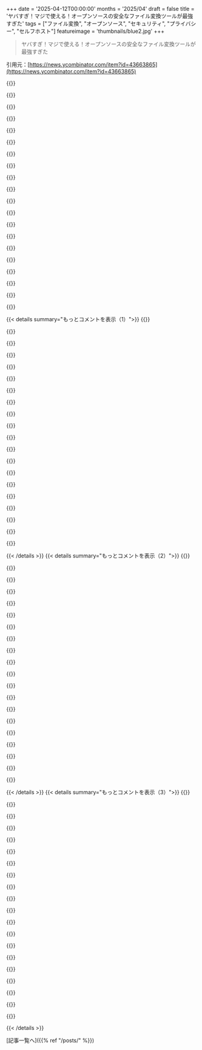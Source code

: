 +++
date = '2025-04-12T00:00:00'
months = '2025/04'
draft = false
title = 'ヤバすぎ！マジで使える！オープンソースの安全なファイル変換ツールが最強すぎた'
tags = ["ファイル変換", "オープンソース", "セキュリティ", "プライバシー", "セルフホスト"]
featureimage = 'thumbnails/blue2.jpg'
+++

> ヤバすぎ！マジで使える！オープンソースの安全なファイル変換ツールが最強すぎた

引用元：[https://news.ycombinator.com/item?id=43663865](https://news.ycombinator.com/item?id=43663865)

{{<matomeQuote body="結局全部ffmpegなんだよねー。こんな素晴らしいソフトがなかったら、インターネットはどうなってたんだろう。" userName="xiaoyu2006" createdAt="2025-04-12T13:40:53" color="#ff33a1">}}

{{<matomeQuote body="今日ffmpegがWASMに移植（トランスパイル？）されたって知ってラッキーだったわ。これは特にその移植版を基に作られてるみたい。<br>https://github.com/ffmpegwasm/ffmpeg.wasm<br>このプロジェクトにはインタラクティブなプレイグラウンドがあって、仕組みが説明されてるよ。<br>https://ffmpegwasm.netlify.app/playground<br>つまり、ローカルでホストされるffmpegフロントエンドだけど、ネイティブのffmpegより遅くて、ファイルサイズとかのWASMの制限を受けるってこと（画像とか音声なら2GBまでだけど、大きい動画の変換には向かないかも）。<br>このプロジェクトがそれをどこにも書いてないのが不思議だね。" userName="starkparker" createdAt="2025-04-12T15:36:22" color="#ff5733">}}

{{<matomeQuote body="ここにあるたくさんのコメントの後にウェブサイトが更新されたのかもだけど、概要のところに利用してるライブラリが全部書いてあるよ。<br>ライブラリ<br>FFmpeg（オーディオ、ビデオ）、libvips（画像）、Pandoc（ドキュメント）を長年メンテしてくれてありがとう。VERTはそれらを使って変換を提供してるんだ。" userName="TheSmiddy" createdAt="2025-04-13T04:46:31" color="">}}

{{<matomeQuote body="たぶん昨日追加されたみたいだね。よかったけど、リンクがないのがまだ変。<br>https://github.com/VERT-sh/VERT/commit/8f8ea34483cab76e27204…" userName="xnx" createdAt="2025-04-13T13:51:42" color="">}}

{{<matomeQuote body="それマジでそう。作者のFabrice Bellardさんは、1000倍の能力を持つ開発者で、Qemuっていう超重要なソフトも作ったんだよ。" userName="igtztorrero" createdAt="2025-04-12T16:13:54" color="#ff5733">}}

{{<matomeQuote body="1000倍ってのがマジでヤバいよね。<br>Minecraft（Bedrock）でQuickJS（彼が作ったJavaScriptランタイム）を使ってるんだけど、そこでもたくさんの開発者がMinecraftを改造するために使ってるんだ。巨大な開発者のピラミッドだよ！<br>Bellardさんのウェブサイトを見ると、どんなことしてるかざっくりわかるよ。<br>https://bellard.org/" userName="darknavi" createdAt="2025-04-12T17:44:01" color="#785bff">}}

{{<matomeQuote body="いつかbedrock editionがeducation editionみたいにmacosをサポートしてくれるといいなー（同じエンジンで動いてるのに）。でもmicrosoftがmojangを買収したのは、それを阻止するためだったんじゃないかって心配してるんだ。" userName="LoganDark" createdAt="2025-04-13T04:42:52" color="">}}

{{<matomeQuote body="時系列が間違ってるよ。MicrosoftがMojangを買ったとき、PC版のMinecraftはJava Editionだけだったんだ。Windows 10 Edition（今のBedrock on PC）が出たのはその次の年だよ。" userName="6yyyyyy" createdAt="2025-04-13T05:22:32" color="">}}

{{<matomeQuote body="勘違いじゃないと思うよ？MicrosoftはWindows 10 Editionを開発するためにMojangを買ったのかもね。そして、Bedrock Editionがめっちゃクロスプラットフォームになったら、macOSだけたまたま見逃した、みたいな。（Education Editionの一部としてポートが存在するのに、Bedrock Editionとして売ってないんだよ。）" userName="LoganDark" createdAt="2025-04-14T16:58:27" color="">}}

{{<matomeQuote body="いつかそうなるといいね！ラインナップの穴みたいだもん。" userName="darknavi" createdAt="2025-04-13T15:24:11" color="">}}

{{<matomeQuote body="え、マジで！？ありえんくらいの生産性だな。マジですげーってなるわ（またしてもインポスター症候群が…）。" userName="pestaa" createdAt="2025-04-12T16:48:12" color="#ff33a1">}}

{{<matomeQuote body="なんか、スポーツ、それもプロレベルでやってる人が、オリンピックのチャンピオンと自分を比べるみたいなもんだよね。刺激を受けるのは良いけど、彼らの業績に落ち込まないことが大事だよね。みんな巨人の肩に乗っかってるんだから。" userName="VTimofeenko" createdAt="2025-04-12T18:15:11" color="">}}

{{<matomeQuote body="エリートな才能に自分が及ばないってだけでインポスター症候群になるって、なんか変じゃね？今まで自分がプログラミングで世界一だと思ってたのに、そうじゃないって気づいたとか？トップじゃなきゃみんな偽物なの？" userName="cortesoft" createdAt="2025-04-12T20:39:41" color="">}}

{{<matomeQuote body="もしかしたらそいつは頭が良いけど、ただの怠け者で、くだらないゲームでゴロゴロしてるのが好きなだけなんじゃね？もっとできるはずなのにって気づいた時にそう感じるんだよ、きっと。" userName="npodbielski" createdAt="2025-04-13T14:07:01" color="">}}

{{<matomeQuote body="みんな気軽にその言葉使ってるだけだから、そんな深く考えなくても良いんじゃない？" userName="satvikpendem" createdAt="2025-04-12T21:29:18" color="">}}

{{<matomeQuote body="あと、TinyCとか、piを計算するBellardの公式とかも。" userName="stavros" createdAt="2025-04-12T17:44:50" color="">}}

{{<matomeQuote body="…それに、LTEの電話規格の完全に動作するSDR実装もね。マジで何でも理解できる人だよ。彼とTorvaldsはマジでずば抜けて優秀な人だよね。" userName="mschuster91" createdAt="2025-04-12T22:44:07" color="#ff5c5c">}}

{{<matomeQuote body="はい、ここでぶっ飛んだアイデア。<br>彼が作ったものは、ffmpeg（コーデックのスペックを実装）、Qemu（CPUのスペックを実装）、TinyC/QuickJS（CとJSのスペックを実装）、LTE（スペックを実装）。<br>彼はスペックをコードに変える神であって、プログラミングの神ではない。" userName="miki123211" createdAt="2025-04-13T10:16:34" color="#ff33a1">}}

{{<matomeQuote body="せやな。でも、スペックを読んで実装するには、プログラミング、コンピューターサイエンス、数学、物理学の幅広い知識が必要になる。コーデックは難解な数学、エミュレーターはCPUだけでなく周辺チップのタイミング、コンパイラーは学問分野全体、LTEはRFハードウェア、RF伝搬、アンテナ理論が必要。" userName="mschuster91" createdAt="2025-04-13T12:11:02" color="#38d3d3">}}

{{<matomeQuote body="電気工学かコンピューター工学を学べば普通に学ぶことだし、スペックをコードに変える才能があるだけだよ。すごい開発者だと思うけど、スペックを詳細に記憶できる能力が高いんだと思う。" userName="angra_mainyu" createdAt="2025-04-13T21:18:59" color="">}}

{{< details summary="もっとコメントを表示（1）">}}
{{<matomeQuote body="https://www.bellard.org/<br>このプロジェクトのリストを読むと、マジで謙虚な気持ちになるわ。俺もずっとこういうの作りたいと思ってたんだよね。" userName="matheusmoreira" createdAt="2025-04-13T07:47:49" color="#ff5c5c">}}

{{<matomeQuote body="Fabrice Bellardって初めて聞いたわ、教えてくれてありがとね。" userName="thatcat" createdAt="2025-04-13T16:27:12" color="">}}

{{<matomeQuote body="pandocがあればドキュメント変換は完璧じゃん？" userName="hypercube33" createdAt="2025-04-12T14:29:45" color="">}}

{{<matomeQuote body="pandoc-wasmってのもあるのか。" userName="ukuina" createdAt="2025-04-12T17:15:53" color="">}}

{{<matomeQuote body="マジ世界の不思議の一つだよな。エンドユーザーからNetflixみたいな大企業まで、無料で使えるなんてマジギフト。" userName="sergiotapia" createdAt="2025-04-12T15:18:01" color="#45d325">}}

{{<matomeQuote body="実は、ffmpegは伝説のFabrice Bellardのおかげで存在してるんだよね。彼はマジで稀有なプログラマーで、驚くほど有能で、業績の幅広さからして存在の波長が違うレベル。<br>ffmpegを作って、QEMUを発案して、モバイル/セルラー通信の達人なんだぜ。<br>https://en.wikipedia.org/wiki/Fabrice_Bellard" userName="metadat" createdAt="2025-04-12T15:23:09" color="#38d3d3">}}

{{<matomeQuote body="なんとなくこれ思い出したわ。<br>https://newbeelearn.com/tools/videoeditor/<br>これもffmpegのコマンドを出力するみたい。" userName="freeamz" createdAt="2025-04-13T01:06:05" color="">}}

{{<matomeQuote body="ファイル形式のリストから、ffmpegのフロントエンドだってわかったわ。ちょっとがっかり。もう簡単にできるし。3Dモデル形式のコンバーターが欲しかったんだけどな。あれマジでめんどくさい時ある。" userName="leptons" createdAt="2025-04-12T17:33:42" color="">}}

{{<matomeQuote body="最近の調査[0]で、一部の「無料ファイルコンバーター」サイトがマルウェアを注入して攻撃の第一段階にしていることがわかったから、家族のためにサーバーにこういうのを立ち上げたいと思ってたんだよね。<br>まさに探してたものだわ。<br>[0] https://www.fbi.gov/contact-us/field-offices/denver/news/fbi…" userName="haswell" createdAt="2025-04-12T13:59:53" color="#ff5733">}}

{{<matomeQuote body="便乗してStirling PDF[0]を宣伝させてくれ。Raspberry Piでdocker composeで動かしてて、PDFを第三者に送らずに編集できるからマジ助かる時がある。<br>[0] https://github.com/Stirling-Tools/Stirling-PDF" userName="thi2" createdAt="2025-04-12T15:53:36" color="#45d325">}}

{{<matomeQuote body="えー、マジ怖いんだけど。どのサイトのことか聞こうと思ってたけど、ここにリストがあったわ。<br>https://www.helpnetsecurity.com/2025/03/18/fbi-free-file-con…" userName="Alifatisk" createdAt="2025-04-12T16:29:35" color="">}}

{{<matomeQuote body="へー、FBIって詐欺から身を守るためのアドバイスとかもしてんだね。曰く、＞“深呼吸して、落ち着いて、よく考えろ”だって。" userName="oceanhaiyang" createdAt="2025-04-13T15:41:33" color="">}}

{{<matomeQuote body="正直、ffmpegにウェブインターフェースが必要な理由がわかんない。マルウェアの温床になるだけじゃね？" userName="ryandrake" createdAt="2025-04-12T23:41:43" color="#ff33a1">}}

{{<matomeQuote body="うちの70代の機械音痴な両親にはffmpegなんて無理ゲーだわ。" userName="haswell" createdAt="2025-04-13T03:31:16" color="#38d3d3">}}

{{<matomeQuote body="親の数は君より68人以上少ないけど、ffmpegはマジで技術的にムズい。F50企業にトランコーディングのセットアップ売り込んだこともあるし。" userName="genewitch" createdAt="2025-04-13T07:58:33" color="">}}

{{<matomeQuote body="どんな技術的な問題？" userName="pbmahol" createdAt="2025-04-16T07:28:42" color="">}}

{{<matomeQuote body="オタクは別だけど。普通の人には無理でしょ。普通の人はいちいちファイルを変換するためだけに、オープンソースのソフトをダウンロードして自鯖でホストしたりしないって。" userName="immibis" createdAt="2025-04-13T09:01:39" color="#ff5733">}}

{{<matomeQuote body="オタクです。ffmpegでフォーマット変換したり、エンコードし直したりする必要が割とあるんだよね（ミキサーから16bit wavのオーディオトラックが16個出てきて、それを誰かに送ってざっくりミックスしてもらうんだけど、月に1回くらい）。<br>コマンドラインはChatGPTに聞いたりする。「Aを左、Bを右にして2つのトラックを1つのステレオトラックにしたい」とかマジ便利。" userName="maccard" createdAt="2025-04-13T11:32:26" color="#785bff">}}

{{<matomeQuote body="マジか、ソースコードがちゃんとオープンで手に入るんだね！<br>https://github.com/VERT-sh/VERT<br>AGPLライセンスってのが、この手のプロダクトにはピッタリみたい。<br>AGPLってのは、Free Software Foundationが作ったフリーソフトのライセンスの一種で、GPLと似てるけど、一つ大きな違いがあるんだって。<br>ネットワーク利用条項ってやつで、AGPLライセンスのソフトを改造して、ウェブアプリとかAPIみたいにネットワーク経由で使うなら、それを使うユーザーにもソースコードを公開しなきゃいけないんだってさ。<br>GPLだと、ソフトを配布するときだけコードを共有すればいいけど、AGPLだと、SaaSみたいにインターネットでアクセスするだけでもコードを共有しなきゃいけないんだって。AGPLはGPLの抜け穴を塞ぐために作られたらしいよ。<br>もっと詳しく知りたいなら、ここ見てみて。<br>https://opensource.stackexchange.com/questions/7578/what-are…" userName="metadat" createdAt="2025-04-12T14:01:45" color="#785bff">}}

{{<matomeQuote body="AGPLライセンスのソフトに対してRPCするライブラリを書くのはどうなの？AGPLのコードを全然変更してなくても？" userName="SteveNuts" createdAt="2025-04-12T17:19:37" color="">}}


{{< /details >}}
{{< details summary="もっとコメントを表示（2）">}}
{{<matomeQuote body="俺が理解してる限りだと、クライアントには適用されなくて、サービス自体にだけ適用されるんじゃないかな。" userName="stavros" createdAt="2025-04-12T17:43:48" color="#ff5733">}}

{{<matomeQuote body="ウェブサイトが何を使って作られたのかちゃんとクレジットしてたらもっと良いのにね。" userName="xnx" createdAt="2025-04-12T22:03:33" color="">}}

{{<matomeQuote body="ちゃんと書いてあるじゃん？(i)ボタンをクリックすると、「Libraries」ってセクションがあるよ。" userName="jangxx" createdAt="2025-04-13T11:44:30" color="#785bff">}}

{{<matomeQuote body="なんでこういうのってホストする必要があるんだろ？<br>俺のラップトップにはいくつかファイル変換アプリが入ってるよ。そっちの方が速くて良いし、データをどこかに送って処理してまた送り返してもらう必要もないし、バカみたいじゃん。" userName="api" createdAt="2025-04-12T13:38:12" color="">}}

{{<matomeQuote body="企業戦士たちには需要があるんだよ。彼らはローカルに何もインストールできないから… ウェブの裏に隠されたユーティリティを見つけると喜ぶんだ。" userName="liotier" createdAt="2025-04-12T13:40:51" color="#38d3d3">}}

{{<matomeQuote body="オンラインの変換ツールはもうたくさんあるよね。これはFOSSで少しは信頼できるけど、企業環境にいる人はほとんど気にしないだろうね。" userName="graemep" createdAt="2025-04-12T14:39:18" color="">}}

{{<matomeQuote body="なるほどね、良い指摘だ。<br>クラウド化が進む理由として見落とされがちなのは、企業ITからの脱出手段になるってことだよね。20MBのファイルを3000kmも離れた場所に送って、簡単な処理をしてもらい、送り返してもらう方が、アプリのインストール許可を得るより簡単なんだ。" userName="api" createdAt="2025-04-12T13:44:45" color="#38d3d3">}}

{{<matomeQuote body="マジでそうなんだよね。前の職場では、ツールの承認プロセスが国勢調査並みのアンケートで、承認まで4〜6週間もかかったんだ。このプロセスでソフトウェアが拒否されたことは一度もなかったよ - ほとんどの人が記入するのを面倒くさがってたんだ。" userName="maccard" createdAt="2025-04-13T11:36:04" color="#ff33a1">}}

{{<matomeQuote body="＞なんでそんなもんホストする必要があんの？<br>社員とかがローカルにインストールできないからじゃん？<br>ウェブホスト型ソリューションの実用性を否定するのは、ただの反抗期かマジで視野が狭いだけだろ。<br>＞ウェブ展開で何が出来るんだ？<br>ローカルインストールを避けたい人もいるかもだけど、そういうのって稀じゃね？" userName="liotier" createdAt="2025-04-13T08:26:39" color="">}}

{{<matomeQuote body="`ffmpeg`を直接扱うスキルがない人もいるんだよね。昔、親父が簡単にファイルを変換できるように、`ffmpeg`を使ったウェブサイトを作ってホストしてたんだ。今はvert.shがあるからもう必要ないけどね！" userName="palmy" createdAt="2025-04-12T13:50:20" color="#45d325">}}

{{<matomeQuote body="俺には当てはまらないな。一番パワフルなマシンはホームサーバーだし、ラップトップはマジでゴミだし。" userName="doubled112" createdAt="2025-04-12T13:41:27" color="">}}

{{<matomeQuote body="うちの奥さんのために、こういうのをホームネットワークで色々動かしてるよ。新しいマシンを設定したり、会社のノートPCをゲストネットワークで使ったりする時に、ツールがネットワーク上にあるとマジ便利。" userName="XorNot" createdAt="2025-04-12T15:04:01" color="#ff5c5c">}}

{{<matomeQuote body="これはクライアントサイドで変換するから、サーバーにデータを送る必要がないんだよね。既存のアプリで満足してるなら、あんま使い道ないかも。でもUI/UXは多くの人に響くと思う。" userName="barbs" createdAt="2025-04-12T15:27:20" color="">}}

{{<matomeQuote body="トラフィックをマネタイズして、サブスクリプションをアップセルするのが難しいんだろね。クライアントサイドで完結するなら、ローカルアプリでいいじゃん。" userName="imoreno" createdAt="2025-04-12T16:26:32" color="">}}

{{<matomeQuote body="めっちゃ便利で素晴らしいけど、自動オプトインの解析情報はメインページに書くべきだよ。Plausible使ってるのは良いし、vertがどう使われてるか知りたいのも理解できるけど、なんで設定画面の一番下に隠すの？信用できなくなるわ。ソースコードを監査すれば他のサプライズも見つけられるけど、そういう問題じゃないんだよ。これは提案/フィードバックとして受け止めてください。それ以外は、マジで便利で使いやすいプロジェクトおめでとう！" userName="dr_kiszonka" createdAt="2025-04-12T18:07:41" color="#ff5c5c">}}

{{<matomeQuote body="常識的に考えて、<br>“タダで製品を使ってるなら、自分が商品なんだよ。”<br>グラフィックカードとか積んだサーバーで動画変換を無料でホストしてるのが、ちょっと気持ち悪いって思うのは俺だけ？Plausibleでデータ収集してるだけじゃ、長期的にサポートできるとは思えないんだけど。何か見落としてる？" userName="AnyTimeTraveler" createdAt="2025-04-13T00:18:22" color="#38d3d3">}}

{{<matomeQuote body="これって、FFmpegのUIとしては最高だよねー。もうちょいランディングページでアピールしてほしいな。" userName="handwarmers" createdAt="2025-04-12T15:09:58" color="">}}

{{<matomeQuote body="設定にはちゃんと書いてあるよ。「vertd projectはFFmpegのサーバーラッパーです」って。" userName="franciscop" createdAt="2025-04-12T15:41:09" color="#ff5733">}}

{{<matomeQuote body="オープンソースのライセンスにも、Apacheみたいに帰属条項があってもいいと思うんだよねー。何年もかけて作ったものなら、ちゃんとクレジットされるべきじゃん？<br>Edit： package manager経由でライブラリ使う場合は”リンク”って扱いで、派生物にはならないかも。Apacheの条項も適用されない場合が多いかもね。" userName="mubou" createdAt="2025-04-12T15:30:00" color="">}}

{{<matomeQuote body="Vertって、https://ffmpeg-web.netlify.app/ の упрощенный バージョンみたいな感じ？" userName="xnx" createdAt="2025-04-12T13:22:47" color="">}}


{{< /details >}}
{{< details summary="もっとコメントを表示（3）">}}
{{<matomeQuote body="違うよー。サーバーで動画を処理してるんだよ。<br>＞デフォルトでは、動画はサーバーにアップロードされて処理されます。ローカルでの設定方法はこちら。<br>＞サーバーもオープンソースだよ：https://github.com/VERT-sh/vertd" userName="maxloh" createdAt="2025-04-12T16:01:16" color="#ff33a1">}}

{{<matomeQuote body="たぶん、これ使ってるのは：<br>・libvips (wasm): 画像変換用<br>・ffmpeg (wasm): 音声変換用<br>・ffmpeg (remote, via vertd): 動画変換用。ホスト側でwasm ffmpegを使うオプションもあるけど、性能とかファイルサイズに制限がある。<br>github見てると、対応してないフォーマットは大抵、wasm libvps/ffmpegにフォーマットを処理するライブラリをリンクするのが難しいのが原因みたい。" userName="bhaney" createdAt="2025-04-12T20:27:23" color="#ff33a1">}}

{{<matomeQuote body="これはブックマークしとこ。<br>動画変換でサーバーにアップロードが必要なら、ffmpeg直接叩いた方が良くない？ファイルサイズ大きいとアップロードとダウンロードで時間かかりそうだし。でも、動画変換がWASMだけで完結するようになれば、そういう問題もなくなるかもね。" userName="cbondurant" createdAt="2025-04-12T14:15:58" color="">}}

{{<matomeQuote body="これもおすすめ：ConvertX<br>https://github.com/C4illin/ConvertX<br>画像、動画、ドキュメントとか。" userName="pruneau" createdAt="2025-04-12T13:57:44" color="">}}

{{<matomeQuote body="動画試したら、”invalid digit found in string”って出た。termuxでffmpeg使うわ。" userName="remram" createdAt="2025-04-12T14:47:36" color="">}}

{{<matomeQuote body="AVC／HEVC mp4エンコードで、デインターレースやリサイズみたいなビデオフィルター、あとebu R128みたいなオーディオフィルターも使えるカスタムプリセットに対応してるバージョンってあるかな？　あと、普段cinefrom／mov形式を使うんだけど、なぜかうまくいかないんだよね" userName="brontosaurusrex" createdAt="2025-04-12T16:10:29" color="">}}

{{<matomeQuote body="マジでいいね！　こういうの長年欲しかったんだ。中小企業でファイルの変換のためによくわからないウェブサイトを使う代わりに、シンプルなオープンソースのツールを使えたら最高じゃん。検索エンジンの結果からのトラフィックを、例えばプロキシを使って社内ツールにリダイレクトできるし。" userName="eniac111" createdAt="2025-04-13T00:48:39" color="#45d325">}}

{{<matomeQuote body="お願いだからHEICを追加して！　iPhoneのデフォルトのファイル形式なんだから" userName="androng" createdAt="2025-04-12T16:37:59" color="">}}

{{<matomeQuote body="これってただのffmpegを使ってて、比較的最近サポートが追加されたみたいだね。<br>https://trac.ffmpeg.org/ticket/6521<br>https://git.ffmpeg.org/gitweb/ffmpeg.git/commit/a0821345eb31…" userName="natebc" createdAt="2025-04-12T20:05:56" color="">}}

{{<matomeQuote body="libvips（このツールが使ってる画像処理ライブラリ）のwasmビルドには、特許の問題でHEICが含まれてないんだって。<br>https://github.com/kleisauke/wasm-vips/issues/3<br>AVIFとJXLはサポートしてるみたい。AppleがHEICを見捨ててくれるといいんだけどね。" userName="jcupitt" createdAt="2025-04-13T10:19:39" color="#ff5733">}}

{{<matomeQuote body="vert.shにHEICのサポートが追加されるのはマジで最高だと思う。ImageMagickのmogrifyコマンドを使えば、HEIFをJPGに変換できるよ。<br>　mogrify -format jpg -quality 90 ”$INPUT_FILE”" userName="nodesocket" createdAt="2025-04-13T00:31:27" color="">}}

{{<matomeQuote body="そうそう、これが一番よくあるウェブ変換なんだよね。HEICからJPGへ" userName="mfkp" createdAt="2025-04-12T18:21:35" color="">}}

{{<matomeQuote body="自分も似たようなことをffmpeg WASMを使ってブラウザでやったことあるけど、残念ながら限界があるんだよね。重い処理はマジで無理。<br>https://vididoo.vercel.app/" userName="bilater" createdAt="2025-04-12T17:39:28" color="">}}

{{<matomeQuote body="制限要因は何なの？　ブラウザのVMメモリが少ないとか？" userName="chentastic" createdAt="2025-04-12T18:05:22" color="">}}

{{<matomeQuote body="ffmpegをWebAssemblyにコンパイルして、ビデオ変換をオフラインで処理することもできるんじゃない？" userName="maxloh" createdAt="2025-04-12T15:56:39" color="">}}

{{<matomeQuote body="それ、まさにこれのことじゃん？<br>https://github.com/VERT-sh/VERT/blob/2c8cb1922cf611489022645...<br>で、`@ffmpeg/ffmpeg`はhttps://ffmpegwasm.netlify.app　だって。<br>もし`supportedFormats`配列をちょっと調整して動画形式を追加したら、多分うまくいくんじゃないかな。" userName="starkparker" createdAt="2025-04-12T15:57:45" color="">}}

{{<matomeQuote body="それ、ウェブサイトに書いてあることと違うくない？<br>＞Video uploads to a server for processing by default, learn how to set it up locally here.”だって。<br>サーバーのコードもオープンソースみたいだよ。<br>https://github.com/VERT-sh/vertd" userName="maxloh" createdAt="2025-04-12T16:04:00" color="">}}

{{<matomeQuote body="引用した文のリンク先を見れば、理由が書いてあるよ。" userName="michaelsalim" createdAt="2025-04-12T16:36:23" color="">}}

{{<matomeQuote body="これみたいな感じ？<br>https://github.com/ffmpegwasm/ffmpeg.wasm" userName="Alifatisk" createdAt="2025-04-12T16:30:33" color="">}}

{{<matomeQuote body="いいね。これにオプションでyt-dlpのサポートがあったら最高だな。" userName="gunalx" createdAt="2025-04-12T13:22:43" color="#785bff">}}


{{< /details >}}


[記事一覧へ]({{% ref "/posts/" %}})
